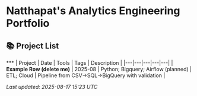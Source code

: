 # Natthapat's Analytics Engineering Portfolio

## 📚 Project List

***<!-- PROJECTS_TABLE:START -->
| Project | Date | Tools | Tags | Description |
|---|---|---|---|---|
| **Example Row (delete me)** | 2025-08 | Python; Bigquery; Airflow (planned) | ETL; Cloud | Pipeline from CSV→SQL→BigQuery with validation |

_Last updated: 2025-08-17 15:23 UTC_
<!-- PROJECTS_TABLE:END -->